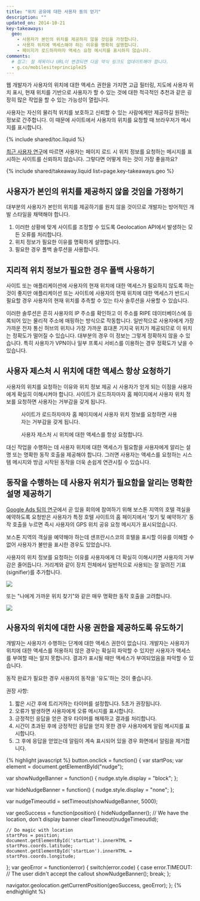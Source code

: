 ```yaml
---
title: "위치 공유에 대한 사용자 동의 얻기"
description: ""
updated_on: 2014-10-21
key-takeaways:
  geo: 
    - 사용자가 본인의 위치를 제공하지 않을 것임을 가정합니다.
    - 사용자 위치에 액세스해야 하는 이유를 명확히 설명합니다.
    - 페이지가 로드하자마자 액세스 요청 메시지를 표시하지 않습니다.
comments:
  # 참고: 절 제목이나 URL이 변경되면 다음 약식 링크도 업데이트해야 합니다.
  - g.co/mobilesiteprinciple25
---
```


<p class="intro">
  웹 개발자가 사용자의 위치에 대한 액세스 권한을 가지면 고급 필터링, 지도에 사용자 위치 표시, 현재 위치를 기반으로 사용자가 할 수 있는 것에 대한 적극적인 추천과 같은 굉장히 많은 작업을 할 수 있는 가능성이 열립니다.
</p>

사용자는 자신의 물리적 위치를 보호하고 신뢰할 수 있는 사람에게만
제공하길 원하는 정보로 간주합니다.  이 때문에
사이트에서 사용자의 위치를 요청할 때 브라우저가 메시지를 표시합니다.

{% include shared/toc.liquid %}

<a href="http://static.googleusercontent.com/media/www.google.com/en/us/intl/ALL_ALL/think/multiscreen/pdf/multi-screen-moblie-whitepaper_research-studies.pdf">최근 사용자 연구</a>에 따르면
사용자는 페이지 로드 시 위치 정보를 요청하는 메시지를 표시하는 사이트를
신뢰하지 않습니다. 그렇다면 어떻게 하는 것이 가장 좋을까요?

{% include shared/takeaway.liquid list=page.key-takeaways.geo %}

## 사용자가 본인의 위치를 제공하지 않을 것임을 가정하기

대부분의 사용자가 본인의 위치를 제공하기를
원치 않을 것이므로 개발자는 방어적인 개발 스타일을 채택해야 합니다.

1.  이러한 상황에 맞게 사이트를 조정할 수 있도록 Geolocation API에서
    발생하는 모든 오류를 처리합니다.
2.  위치 정보가 필요한 이유를 명확하게 설명합니다.
3.  필요한 경우 폴백 솔루션을 사용합니다.

## 지리적 위치 정보가 필요한 경우 폴백 사용하기

사이트 또는 애플리케이션에 사용자의 현재
위치에 대한 액세스가 필요하지 않도록 하는 것이 좋지만
애플리케이션 또는 사이트에 사용자의 현재 위치에 대한 액세스가 반드시
필요할 경우 사용자의 현재 위치를 추측할 수 있는 타사 솔루션을 사용할 수 있습니다.

이러한 솔루션은 흔히 사용자의 IP 주소를 확인하고 이 주소를 RIPE 데이터베이스에
등록되어 있는 물리적 주소에 매핑하는 방식으로 작동합니다.  일반적으로
사용자에게 가장 가까운 전자 통신 허브의 위치나 가장 가까운 휴대폰
기지국 위치가 제공되므로 이 위치는 정확도가 떨어질 수 있습니다.  대부분의
경우 이 정보는 그렇게 정확하지 않을 수 있습니다. 특히 사용자가 VPN이나
일부 프록시 서비스를 이용하는 경우 정확도가 낮을 수 있습니다.

## 사용자 제스처 시 위치에 대한 액세스 항상 요청하기

사용자의 위치를 요청하는 이유와 위치 정보 제공 시 사용자가 얻게 되는 이점을
사용자에게 확실히 이해시켜야 합니다.  사이트가 로드하자마자 홈 페이지에서 사용자 위치
정보를 요청하면 사용자는 거부감을 갖게 됩니다.

<div class="clear g-wide--pull-1">
  <div class="mdl-cell mdl-cell--6--col">
    <figure class="fluid">
      <img src="images/sw-navigation-bad.png" srcset="images/sw-navigation-bad.png 1x, images/sw-navigation-bad-2x.png 2x" alt="">
      <figcaption>사이트가 로드하자마자 홈 페이지에서 사용자 위치 정보를 요청하면 사용자는 거부감을 갖게 됩니다.</figcaption>
    </figure>
  </div>
  <div class="mdl-cell mdl-cell--6--col">
    <figure class="fluid">
      <img src="images/sw-navigation-good.png" srcset="images/sw-navigation-good.png 1x, images/sw-navigation-good-2x.png 2x" alt="">
      <figcaption>사용자 제스처 시 위치에 대한 액세스를 항상 요청합니다.</figcaption>
      </figure>
  </div>
</div>

대신 작업을 수행하는 데 사용자 위치에 대한 액세스가 필요함을 사용자에게 알리는 설명 또는 
명확한 동작 호출을 제공해야 합니다.  그러면 사용자는
액세스를 요청하는 시스템 메시지와 방금 시작된 동작을 더욱 손쉽게
연관시킬 수 있습니다.

## 동작을 수행하는 데 사용자 위치가 필요함을 알리는 명확한 설명 제공하기

<a href="http://static.googleusercontent.com/media/www.google.com/en/us/intl/ALL_ALL/think/multiscreen/pdf/multi-screen-moblie-whitepaper_research-studies.pdf">Google Ads 팀의 연구</a>에서 곧 있을 회의에 참여하기 위해 보스톤 지역의 호텔 객실을 예약하도록 요청받은 사용자가 특정 호텔 사이트의 홈 페이지에서 '찾기 및 예약하기' 동작 호출을 누르면 즉시 사용자의 GPS 위치 공유 요청 메시지가 표시되었습니다.

보스톤 지역의 객실을 예약해야 하는데 샌프란시스코의
호텔을 표시할 이유를 이해할 수 없어 사용자가 불만을
표시한 경우도 있었습니다.

사용자의 위치 정보를 요청하는 이유를 사용자에게 더 확실히 이해시키면
사용자의 거부감은 줄어듭니다. 거리계와 같이 장치 전체에서
일반적으로 사용되는 잘 알려진 기표(signifier)를 추가합니다.

<img src="images/indication.png">

또는 "나에게 가까운 위치 찾기"와 같은 매우 명확한 동작 호출을 고려합니다.

<img src="images/nearme.png">

## 사용자의 위치에 대한 사용 권한을 제공하도록 유도하기

개발자는 사용자가 수행하는 단계에 대한 액세스 권한이 없습니다.  개발자는 사용자가
위치에 대한 액세스를 허용하지 않은 경우는 확실히 파악할 수 있지만
사용자가 액세스를 부여할 때는 알지 못합니다. 결과가 표시될 때만 액세스가 부여되었음을 파악할 수 있습니다.

동작 완료가 필요한 경우 사용자의 동작을 '유도'하는 것이 좋습니다.

권장 사항: 

1.  짧은 시간 후에 트리거하는 타이머를 설정합니다. 5초가 권장됩니다.
2.  오류가 발생하면 사용자에게 오류 메시지를 표시합니다.
3.  긍정적인 응답을 얻은 경우 타이머를 해제하고 결과를 처리합니다.
4.  시간이 초과된 후에 긍정적인 응답을 얻지 못한 경우 사용자에게 알림 메시지를 표시합니다.
5.  그 후에 응답을 얻었는데 알림이 계속 표시되어 있을 경우 화면에서 알림을 제거합니다.

{% highlight javascript %}
button.onclick = function() {
  var startPos;
  var element = document.getElementById("nudge");

  var showNudgeBanner = function() {
    nudge.style.display = "block";
  };

  var hideNudgeBanner = function() {
    nudge.style.display = "none";
  };

  var nudgeTimeoutId = setTimeout(showNudgeBanner, 5000);

  var geoSuccess = function(position) {
    hideNudgeBanner();
    // We have the location, don't display banner
    clearTimeout(nudgeTimeoutId); 

    // Do magic with location
    startPos = position;
    document.getElementById('startLat').innerHTML = startPos.coords.latitude;
    document.getElementById('startLon').innerHTML = startPos.coords.longitude;
  };
  var geoError = function(error) {
    switch(error.code) {
      case error.TIMEOUT:
        // The user didn't accept the callout
        showNudgeBanner();
        break;
  };

  navigator.geolocation.getCurrentPosition(geoSuccess, geoError);
};
{% endhighlight %}

